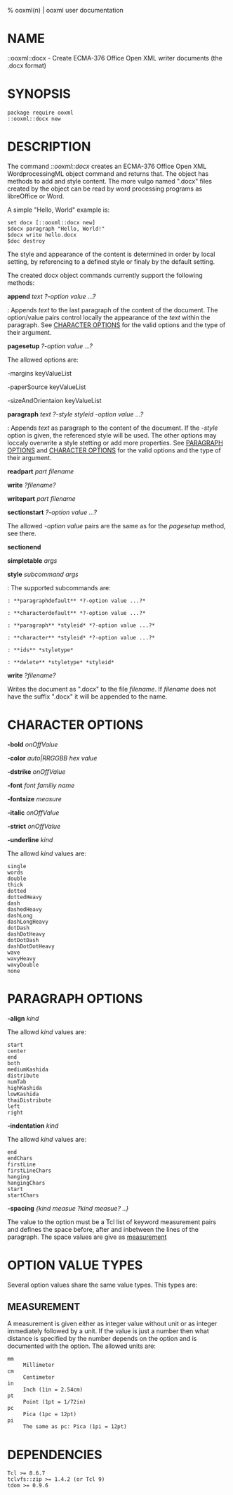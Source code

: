 % ooxml(n) | ooxml user documentation
# NAME

::ooxml::docx - Create ECMA-376 Office Open XML writer documents (the .docx format)

# SYNOPSIS

    package require ooxml
    ::ooxml::docx new
    
# DESCRIPTION

The command *::ooxml::docx* creates an ECMA-376 Office Open XML
WordprocessingML object command and returns that. The object has
methods to add and style content. The more vulgo named ".docx" files
created by the object can be read by word processing programs as
libreOffice or Word.

A simple "Hello, World" example is:

    set docx [::ooxml::docx new]
    $docx paragraph "Hello, World!"
    $docx write hello.docx
    $doc destroy
    
The style and appearance of the content is determined in order by
local setting, by referencing to a defined style or finaly by the
default setting.

The created docx object commands currently support the
following methods:

**append** *text* *?-option value ...?*

: Appends *text* to the last paragraph of the content of the document.
  The option/value pairs control locally the appearance of the *text*
  within the paragraph. See [CHARACTER OPTIONS](#character) for the
  valid options and the type of their argument.

**pagesetup** *?-option value ...?*

The allowed options are:

-margins keyValueList

-paperSource keyValueList

-sizeAndOrientaion keyValueList

**paragraph** *text* *?-style styleid -option value ...?*

: Appends *text* as paragraph to the content of the document. If the
  *-style* option is given, the referenced style will be used. The
  other options may loccaly overwrite a style stetting or add more
  properties. See [PARAGRAPH OPTIONS](#paragraph) and [CHARACTER
  OPTIONS](#character) for the valid options and the type of their
  argument.

**readpart** *part* *filename*

**write** *?filename?*

**writepart** *part* *filename*

**sectionstart** *?-option value ...?*

The allowed *-option value* pairs are the same as for the *pagesetup*
method, see there.

**sectionend**

**simpletable** *args*

**style** *subcommand* *args*

: The supported subcommands are:

    : **paragraphdefault** *?-option value ...?*
    
    : **characterdefault** *?-option value ...?*
    
    : **paragraph** *styleid* *?-option value ...?*

    : **character** *styleid* *?-option value ...?*
    
    : **ids** *styletype*
    
    : **delete** *styletype* *styleid*

**write** *?filename?*

Writes the document as ".docx" to the file *filename*. If *filename*
does not have the suffix ".docx" it will be appended to the name.

# CHARACTER OPTIONS

**-bold** *onOffValue*

**-color** *auto|RRGGBB hex value*

**-dstrike** *onOffValue*

**-font** *font familiy name*

**-fontsize** *measure*

**-italic** *onOffValue*

**-strict** *onOffValue*

**-underline** *kind*

The allowd *kind* values are:

    single
    words
    double
    thick
    dotted
    dottedHeavy
    dash
    dashedHeavy
    dashLong
    dashLongHeavy
    dotDash
    dashDotHeavy
    dotDotDash
    dashDotDotHeavy
    wave
    wavyHeavy
    wavyDouble
    none

# PARAGRAPH OPTIONS

**-align** *kind*

The allowd *kind* values are:

    start
    center
    end
    both
    mediumKashida
    distribute
    numTab
    highKashida
    lowKashida
    thaiDistribute
    left
    right

**-indentation** *kind*

The allowd *kind* values are:

    end
    endChars
    firstLine
    firstLineChars
    hanging
    hangingChars
    start
    startChars

**-spacing** *{kind measue ?kind measue? ..}*

The value to the option must be a Tcl list of keyword measurement
pairs and defines the space before, after and inbetween the lines of
the paragraph. The space values are give as
[measurement](#measurement)
  

# OPTION VALUE TYPES

Several option values share the same value types. This types are:

## MEASUREMENT

A measurement is given either as integer value without unit or as
integer immediately followed by a unit. If the value is just a number
then what distance is specified by the number depends on the option
and is documented with the option. The allowed units are:

    mm
         Millimeter
    cm
         Centimeter
    in
         Inch (1in = 2.54cm)
    pt
         Point (1pt = 1/72in)
    pc
         Pica (1pc = 12pt)
    pi
         The same as pc: Pica (1pi = 12pt)

# DEPENDENCIES

    Tcl >= 8.6.7
    tclvfs::zip >= 1.4.2 (or Tcl 9)
    tdom >= 0.9.6
